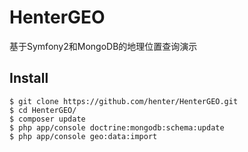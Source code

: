 HenterGEO
=========
基于Symfony2和MongoDB的地理位置查询演示

Install
-------
```
$ git clone https://github.com/henter/HenterGEO.git
$ cd HenterGEO/
$ composer update
$ php app/console doctrine:mongodb:schema:update
$ php app/console geo:data:import
```
